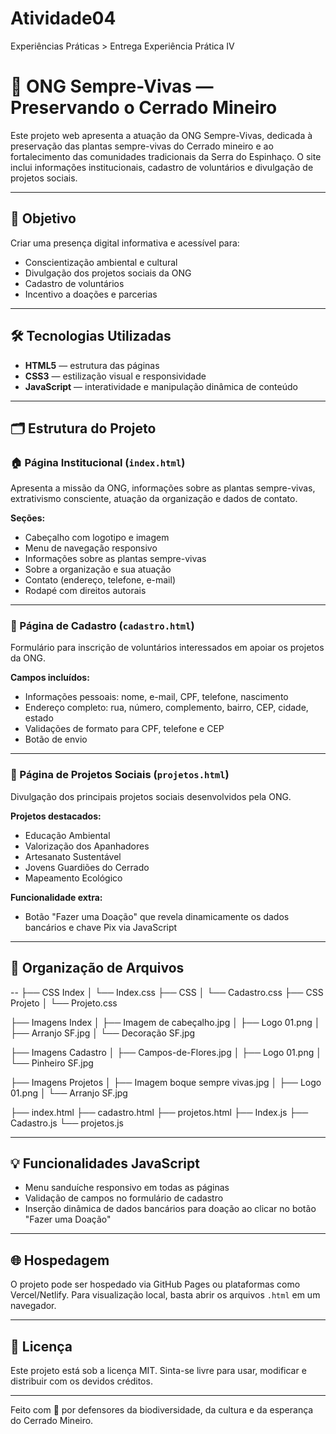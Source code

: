 # Atividade04
Experiências Práticas > Entrega Experiência Prática IV
# 🌿 ONG Sempre-Vivas — Preservando o Cerrado Mineiro

Este projeto web apresenta a atuação da ONG Sempre-Vivas, dedicada à preservação das plantas sempre-vivas do Cerrado mineiro e ao fortalecimento das comunidades tradicionais da Serra do Espinhaço. O site inclui informações institucionais, cadastro de voluntários e divulgação de projetos sociais.

---

## 🎯 Objetivo

Criar uma presença digital informativa e acessível para:

- Conscientização ambiental e cultural
- Divulgação dos projetos sociais da ONG
- Cadastro de voluntários
- Incentivo a doações e parcerias

---

## 🛠️ Tecnologias Utilizadas

- **HTML5** — estrutura das páginas
- **CSS3** — estilização visual e responsividade
- **JavaScript** — interatividade e manipulação dinâmica de conteúdo

---

## 🗂️ Estrutura do Projeto

### 🏠 Página Institucional (`index.html`)

Apresenta a missão da ONG, informações sobre as plantas sempre-vivas, extrativismo consciente, atuação da organização e dados de contato.

**Seções:**
- Cabeçalho com logotipo e imagem
- Menu de navegação responsivo
- Informações sobre as plantas sempre-vivas
- Sobre a organização e sua atuação
- Contato (endereço, telefone, e-mail)
- Rodapé com direitos autorais

---

### 📝 Página de Cadastro (`cadastro.html`)

Formulário para inscrição de voluntários interessados em apoiar os projetos da ONG.

**Campos incluídos:**
- Informações pessoais: nome, e-mail, CPF, telefone, nascimento
- Endereço completo: rua, número, complemento, bairro, CEP, cidade, estado
- Validações de formato para CPF, telefone e CEP
- Botão de envio

---

### 🌱 Página de Projetos Sociais (`projetos.html`)

Divulgação dos principais projetos sociais desenvolvidos pela ONG.

**Projetos destacados:**
- Educação Ambiental
- Valorização dos Apanhadores
- Artesanato Sustentável
- Jovens Guardiões do Cerrado
- Mapeamento Ecológico

**Funcionalidade extra:**
- Botão "Fazer uma Doação" que revela dinamicamente os dados bancários e chave Pix via JavaScript

---

## 📁 Organização de Arquivos


-- ├── CSS Index │ └── Index.css ├── CSS │ └── Cadastro.css ├── CSS Projeto │ └── Projeto.css

├── Imagens Index │ ├── Imagem de cabeçalho.jpg │ ├── Logo 01.png │ ├── Arranjo SF.jpg │ └── Decoração SF.jpg

├── Imagens Cadastro │ ├── Campos-de-Flores.jpg │ ├── Logo 01.png │ └── Pinheiro SF.jpg

├── Imagens Projetos │ ├── Imagem boque sempre vivas.jpg │ ├── Logo 01.png │ └── Arranjo SF.jpg

├── index.html ├── cadastro.html ├── projetos.html ├── Index.js ├── Cadastro.js └── projetos.js


---

## 💡 Funcionalidades JavaScript

- Menu sanduíche responsivo em todas as páginas
- Validação de campos no formulário de cadastro
- Inserção dinâmica de dados bancários para doação ao clicar no botão "Fazer uma Doação"

---

## 🌐 Hospedagem

O projeto pode ser hospedado via GitHub Pages ou plataformas como Vercel/Netlify. Para visualização local, basta abrir os arquivos `.html` em um navegador.

---

## 📄 Licença

Este projeto está sob a licença MIT. Sinta-se livre para usar, modificar e distribuir com os devidos créditos.

---

Feito com 💚 por defensores da biodiversidade, da cultura e da esperança do Cerrado Mineiro.
